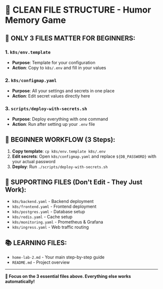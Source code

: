 # 📁 **CLEAN FILE STRUCTURE - Humor Memory Game**

## 🎯 **ONLY 3 FILES MATTER FOR BEGINNERS:**

### **1. `k8s/env.template`**
- **Purpose**: Template for your configuration
- **Action**: Copy to `k8s/.env` and fill in your values

### **2. `k8s/configmap.yaml`**
- **Purpose**: All your settings and secrets in one place
- **Action**: Edit secret values directly here

### **3. `scripts/deploy-with-secrets.sh`**
- **Purpose**: Deploy everything with one command
- **Action**: Run after setting up your `.env` file

## 🚀 **BEGINNER WORKFLOW (3 Steps):**

1. **Copy template**: `cp k8s/env.template k8s/.env`
2. **Edit secrets**: Open `k8s/configmap.yaml` and replace `${DB_PASSWORD}` with your actual password
3. **Deploy**: Run `./scripts/deploy-with-secrets.sh`

## 🔧 **SUPPORTING FILES (Don't Edit - They Just Work):**
- `k8s/backend.yaml` - Backend deployment
- `k8s/frontend.yaml` - Frontend deployment  
- `k8s/postgres.yaml` - Database setup
- `k8s/redis.yaml` - Cache setup
- `k8s/monitoring.yaml` - Prometheus & Grafana
- `k8s/ingress.yaml` - Web traffic routing

## 📚 **LEARNING FILES:**
- `home-lab-2.md` - Your main step-by-step guide
- `README.md` - Project overview

---

**🎯 Focus on the 3 essential files above. Everything else works automatically!**
